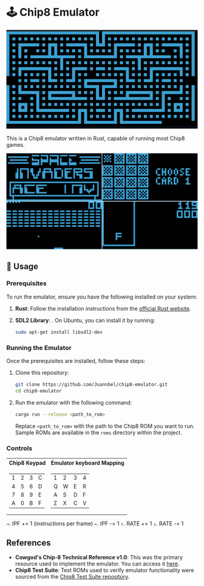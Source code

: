 # 🕹️ Chip8 Emulator

![Blinky running on the emulator](./images/blinky.gif)

This is a Chip8 emulator written in Rust, capable of running most Chip8 games.

![Other games](./images/other_games.png)

## 🚀 Usage

### Prerequisites

To run the emulator, ensure you have the following installed on your system:

1. **Rust**: Follow the installation instructions from the [official Rust website](https://www.rust-lang.org/tools/install).
2. **SDL2 Library**: . On Ubuntu, you can install it by running:

   ```bash
   sudo apt-get install libsdl2-dev
   ```

### Running the Emulator

Once the prerequisites are installed, follow these steps:

1. Clone this repository:

   ```bash
   git clone https://github.com/Juannbel/chip8-emulator.git
   cd chip8-emulator
   ```

2. Run the emulator with the following command:

   ```bash
   cargo run --release <path_to_rom>
   ```

   Replace `<path_to_rom>` with the path to the Chip8 ROM you want to run. Sample ROMs are available in the `roms` directory within the project.

### Controls

<table>
<tr><th>Chip8 Keypad</th><th>Emulator keyboard Mapping</th></tr>
<tr><td>

|   |   |   |   |
|---|---|---|---|
| 1 | 2 | 3 | C |
| 4 | 5 | 6 | D |
| 7 | 8 | 9 | E |
| A | 0 | B | F |

</td><td>

|   |   |   |   |
|---|---|---|---|
| 1 | 2 | 3 | 4 |
| Q | W | E | R |
| A | S | D | F |
| Z | X | C | V |
</td></tr>
</table>

`→`. IPF += 1 (instructions per frame)
`←`. IPF -= 1
`↑`. RATE += 1
`↓`. RATE -= 1

## References

- **Cowgod's Chip-8 Technical Reference v1.0**: This was the primary resource used to implement the emulator. You can access it [here](http://devernay.free.fr/hacks/chip8/C8TECH10.HTM).
- **Chip8 Test Suite**: Test ROMs used to verify emulator functionality were sourced from the [Chip8 Test Suite repository](https://github.com/Timendus/chip8-test-suite).
